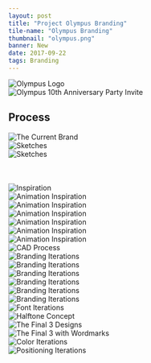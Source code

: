 ```yaml
---
layout: post
title: "Project Olympus Branding"
tile-name: "Olympus Branding"
thumbnail: "olympus.png"
banner: New
date: 2017-09-22
tags: Branding
---
```


<div class="image-container"><img src="../img/olympus/logo.svg" alt="Olympus Logo"/></div>
<div class="image-container"><img src="../img/olympus/envolope.png" alt="Olympus 10th Anniversary Party Invite"/></div>

## Process

<div class="image-container"><img src="../img/olympus/currentBrand.png" alt="The Current Brand"/></div>
<div class="image-container"><img src="../img/olympus/sketches.png" alt="Sketches"/></div>
<div class="image-container"><img src="../img/olympus/sketchbook.png" alt="Sketches" style="margin-bottom: 50px;"/></div>
<div class="image-container"><img src="../img/olympus/brandInspiration.png" alt="Inspiration"/></div>


<div class="row" style="padding:0px; margin:0px;">
  <div class="image-container small-6 medium-2 column" style="padding:0px; margin:0px;"><img src="../img/olympus/inspo1.gif" alt="Animation Inspiration"/></div>
  <div class="image-container small-6 medium-2 column" style="padding:0px; margin:0px;"><img src="../img/olympus/inspo2.gif" alt="Animation Inspiration"/></div>
  <div class="image-container small-6 medium-2 column" style="padding:0px; margin:0px;"><img src="../img/olympus/inspo3.gif" alt="Animation Inspiration"/></div>
  <div class="image-container small-6 medium-2 column" style="padding:0px; margin:0px;"><img src="../img/olympus/inspo4.gif" alt="Animation Inspiration"/></div>
  <div class="image-container small-6 medium-2 column" style="padding:0px; margin:0px;"><img src="../img/olympus/inspo5.gif" alt="Animation Inspiration"/></div>
  <div class="image-container small-6 medium-2 column" style="padding:0px; margin:0px;"><img src="../img/olympus/inspo6.gif" alt="Animation Inspiration"/></div>
</div>
<div class="image-container"><img src="../img/olympus/rhino.png" alt="CAD Process"/></div>

<div class="image-container"><img src="../img/olympus/iterations1.svg" alt="Branding Iterations"/></div>
<div class="image-container"><img src="../img/olympus/iterations2.svg" alt="Branding Iterations"/></div>
<div class="image-container"><img src="../img/olympus/iterations3.svg" alt="Branding Iterations"/></div>
<div class="image-container"><img src="../img/olympus/iterations4.svg" alt="Branding Iterations"/></div>
<div class="image-container"><img src="../img/olympus/iterations5.svg" alt="Branding Iterations"/></div>
<div class="image-container"><img src="../img/olympus/iterations6.svg" alt="Branding Iterations"/></div>
<div class="image-container"><img src="../img/olympus/iterationsFont.svg" alt="Font Iterations"/></div>
<div class="image-container"><img src="../img/olympus/halftone.png" alt="Halftone Concept"/></div>
<div class="image-container"><img src="../img/olympus/semifinals.svg" alt="The Final 3 Designs"/></div>
<div class="image-container"><img src="../img/olympus/final3.svg" alt="The Final 3 with Wordmarks"/></div>
<div class="image-container"><img src="../img/olympus/colors.svg" alt="Color Iterations"/></div>
<div class="image-container"><img src="../img/olympus/positioning.svg" alt="Positioning Iterations"/></div>
